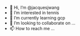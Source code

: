 - 👋 Hi, I’m @jacquesjwang
- 👀 I’m interested in tennis
- 🌱 I’m currently learning gcp
- 💞️ I’m looking to collaborate on ...
- 📫 How to reach me ...

<!---
jacquesjwang/jacquesjwang is a ✨ special ✨ repository because its `README.md` (this file) appears on your GitHub profile.
You can click the Preview link to take a look at your changes.
--->
